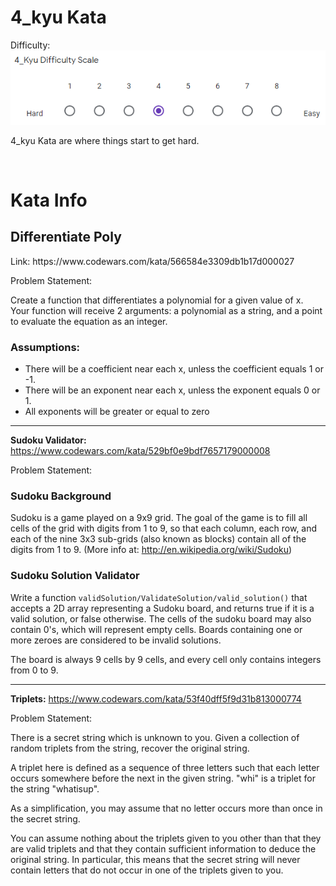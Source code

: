 # 4_kyu Kata

Difficulty: ![4_kyu_difficulty_diagram](4_kyu.PNG?raw=true)

4_kyu Kata are where things start to get hard.

<BR>

# Kata Info
<h2>Differentiate Poly</h2>
<p>
Link: https://www.codewars.com/kata/566584e3309db1b17d000027

Problem Statement:

Create a function that differentiates a polynomial for a given value of x.
<BR>Your function will receive 2 arguments: a polynomial as a string, and a point to evaluate the equation as an integer.

### Assumptions:
* There will be a coefficient near each x, unless the coefficient equals 1 or -1.
* There will be an exponent near each x, unless the exponent equals 0 or 1.
* All exponents will be greater or equal to zero
</p>

- - - -

**Sudoku Validator:** https://www.codewars.com/kata/529bf0e9bdf7657179000008

Problem Statement:
### Sudoku Background
Sudoku is a game played on a 9x9 grid. The goal of the game is to fill all cells of the grid with digits from 1 to 9, so that each column, each row, and each of the nine 3x3 sub-grids (also known as blocks) contain all of the digits from 1 to 9.
(More info at: http://en.wikipedia.org/wiki/Sudoku)

### Sudoku Solution Validator
Write a function `validSolution/ValidateSolution/valid_solution()` that accepts a 2D array representing a Sudoku board, and returns true if it is a valid solution, or false otherwise. The cells of the sudoku board may also contain 0's, which will represent empty cells. Boards containing one or more zeroes are considered to be invalid solutions.

The board is always 9 cells by 9 cells, and every cell only contains integers from 0 to 9.

- - - -

**Triplets:** https://www.codewars.com/kata/53f40dff5f9d31b813000774

Problem Statement:

There is a secret string which is unknown to you. Given a collection of random triplets from the string, recover the original string.

A triplet here is defined as a sequence of three letters such that each letter occurs somewhere before the next in the given string. "whi" is a triplet for the string "whatisup".

As a simplification, you may assume that no letter occurs more than once in the secret string.

You can assume nothing about the triplets given to you other than that they are valid triplets and that they contain sufficient information to deduce the original string. In particular, this means that the secret string will never contain letters that do not occur in one of the triplets given to you.